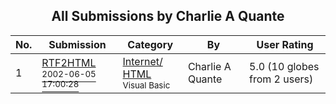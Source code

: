 ﻿<div align="center">

## All Submissions by Charlie  A Quante

</div>

No.  | Submission | Category | By   | User Rating
---- | ---------- | -------- | ---- | -----------
1 | [RTF2HTML<br /><sup>2002-06-05 17:00:28</sup>](https://github.com/Planet-Source-Code/charlie-a-quante-rtf2html__1-35511) | [Internet/ HTML<br /><sup>Visual Basic</sup>](../ByCategory/internet-html__1-34.md) | Charlie  A Quante | 5.0 (10 globes from 2 users)
